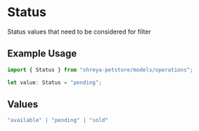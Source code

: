# Status

Status values that need to be considered for filter

## Example Usage

```typescript
import { Status } from "shreya-petstore/models/operations";

let value: Status = "pending";
```

## Values

```typescript
"available" | "pending" | "sold"
```